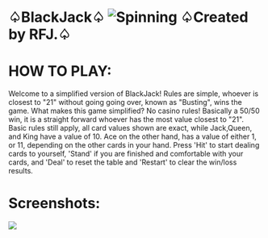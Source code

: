 # ♤BlackJack♤ ![Spinning](https://media4.giphy.com/media/13I3peucbA8BfG/giphy.gif?cid=ecf05e47d9w29zrn5pd8yb16ufu3wpkc4xhf80wxzbmnzjef&rid=giphy.gif&ct=g) ♤Created by RFJ.♤
# HOW TO PLAY:
Welcome to a simplified version of BlackJack! Rules are simple, whoever is closest to "21" without going going over, known as "Busting", wins the game. What makes this game simplified? No casino rules! Basically a 50/50 win, it is a straight forward whoever has the most value closest to "21". Basic rules still apply, all card values shown are exact, while Jack,Queen, and King have a value of 10. Ace on the other hand, has a value of either 1, or 11, depending on the other cards in your hand. Press 'Hit' to start dealing cards to yourself, 'Stand' if you are finished and comfortable with your cards, and 'Deal' to reset the table and 'Restart' to clear the win/loss results.

# Screenshots:

<img src="https://gyazo.com/36aa222107910a9567a4a3904cde780c.jpg">
